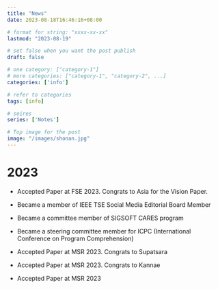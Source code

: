 ```yaml
---
title: "News"
date: 2023-08-18T16:46:16+08:00

# format for string: "xxxx-xx-xx"
lastmod: "2023-08-19"

# set false when you want the post publish
draft: false

# one category: ["category-1"] 
# more categories: ["category-1", "category-2", ...]
categories: ['info']

# refer to categories
tags: [info]

# seires
series: ['Notes']

# Top image for the post
image: "/images/shonan.jpg"
---
```


<!--more-->
# 2023
- Accepted Paper at FSE 2023. Congrats to Asia for the Vision Paper.

- Became a member of IEEE TSE Social Media Editorial Board Member
- Became a committee member of SIGSOFT CARES program

- Became a steering committee member for ICPC (International Conference on Program Comprehension)
- Accepted Paper at MSR 2023. Congrats to Supatsara
- Accepted Paper at MSR 2023. Congrats to Kannae
- Accepted Paper at MSR 2023